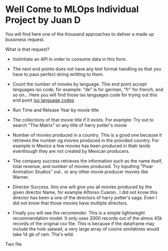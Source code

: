 # Well Come to MLOps Individual Project by Juan D

You will find here one of the thousand approaches to deliver a made up bussiness request.

What is that request? 

* Instintiate an API in order to consume data in this form.

* The next end points does not have any text format handling so that you have to pass perfect string writting to them.

* Count the number of movies by language. This end point accept languages iso code, for example: "de" is for german, "fr" for french, and so on...
Here you will find those iso languages code for trying out this end point [iso language codes](https://en.wikipedia.org/wiki/ISO_639-1_codes)

* Run Time and Release Year by movie title

* The collections of that movie title if it exists. For example: Try out to search "The Matrix" or any title of harry potter's movie

* Number of movies produced in a country. This is a good one because it retrieves the number og movies produced in the provided country. For example in Mexico a few movies has been produced in thatr lands eventhough they are not created by Mexican producers.

* The company success retrieves the information such as the name itself, total revenue, and number of movies produced. Try  inputting "Pixar Animation Studios" out.. or any other movie producer movies like Warner.

* Director Success. this one will give you all movies produced by the given director Name, for example Alfonso Cuaron.. I did not know this director has been a one of the directors of harry potter's saga. Even I did not know that those movies have multiple directors.

 * Finally you will see the recomender. This is a simple lightwieght recommendation model. It only uses 2000 records out of the almos 45k records of the original csv file. This is because if the dataframe may include the hole sataset, a very large array of cosine similatiries would take 14 gb of ram. Tha's wild. 


Two file 